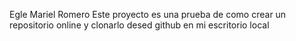 Egle Mariel Romero
Este proyecto es una prueba de como crear un repositorio online y clonarlo desed github en mi escritorio local